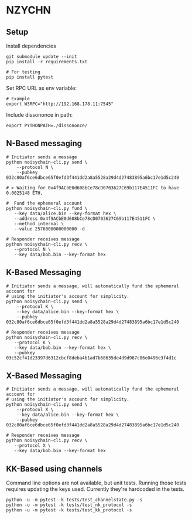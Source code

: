 # NZYCHN

## Setup

Install dependencies

```
git submodule update --init
pip install -r requirements.txt

# For testing
pip install pytest
```

Set RPC URL as env variable:

```
# Example
export W3RPC="http://192.168.178.11:7545"
```

Include dissononce in path:

```
export PYTHONPATH=./dissononce/
```

## N-Based messaging

```
# Initiator sends a message
python noisychain-cli.py send \
    --protocol N \
    --pubkey 032c80af6ce6dbce65f0efd3f441dd2a8a5528a29d4d27483895a6bc17e1d5c240

# > Waiting for 0x4f9ACbE0d608bCe78cD0703627C69b117E4511FC to have 0.0025148 ETH,

#  Fund the ephemeral account
python noisychain-cli.py fund \
   --key data/alice.bin --key-format hex \
   --address 0x4f9ACbE0d608bCe78cD0703627C69b117E4511FC \
   --method internal \
   --value 2576000000000000 -d

# Responder receives message
python noisychain-cli.py recv \
   --protocol N \
   --key data/bob.bin --key-format hex
```

## K-Based Messaging

```
# Initiator sends a message, will automatically fund the ephemeral account for
# using the initiator's account for simplicity.
python noisychain-cli.py send \
    --protocol K \
    --key data/alice.bin --key-format hex \
    --pubkey 032c80af6ce6dbce65f0efd3f441dd2a8a5528a29d4d27483895a6bc17e1d5c240

# Responder receives message
python noisychain-cli.py recv \
   --protocol K \
   --key data/bob.bin --key-format hex \
   --pubkey 03c52cf41d23397d6312cbcf8deba4b1ad7b68635de4d9d967c86e0496e3f4d1c
```

## X-Based Messaging

```
# Initiator sends a message, will automatically fund the ephemeral account for
# using the initiator's account for simplicity.
python noisychain-cli.py send \
    --protocol X \
    --key data/alice.bin --key-format hex \
    --pubkey 032c80af6ce6dbce65f0efd3f441dd2a8a5528a29d4d27483895a6bc17e1d5c240

# Responder receives message
python noisychain-cli.py recv \
   --protocol X \
   --key data/bob.bin --key-format hex
```

## KK-Based using channels

Command line options are not available, but unit tests. Running those tests
requires updating the keys used. Currently they're hardcoded in the tests.

```
python -u -m pytest -k tests/test_channelstate.py -s
python -u -m pytest -k tests/test_nk_protocol -s
python -u -m pytest -k tests/test_kk_protocol -s
```

